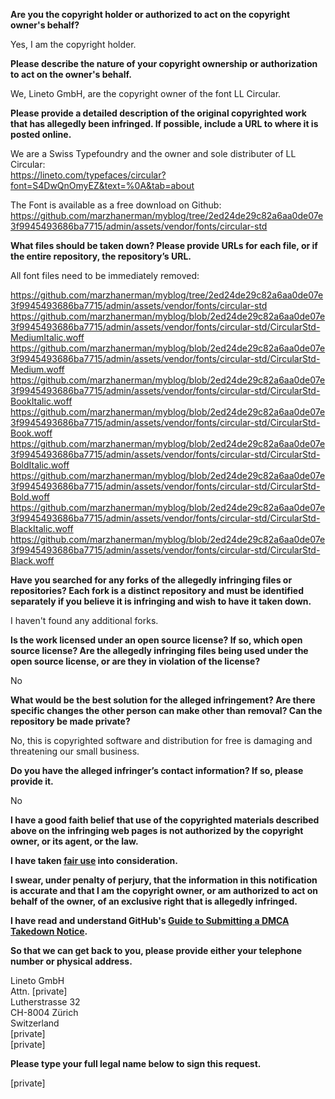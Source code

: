 **Are you the copyright holder or authorized to act on the copyright owner's behalf?**

Yes, I am the copyright holder.

**Please describe the nature of your copyright ownership or authorization to act on the owner's behalf.**

We, Lineto GmbH, are the copyright owner of the font LL Circular.

**Please provide a detailed description of the original copyrighted work that has allegedly been infringed. If possible, include a URL to where it is posted online.**

We are a Swiss Typefoundry and the owner and sole distributer of LL Circular:  
https://lineto.com/typefaces/circular?font=S4DwQnOmyEZ&text=%0A&tab=about

The Font is available as a free download on Github:  
https://github.com/marzhanerman/myblog/tree/2ed24de29c82a6aa0de07e3f9945493686ba7715/admin/assets/vendor/fonts/circular-std

**What files should be taken down? Please provide URLs for each file, or if the entire repository, the repository’s URL.**

All font files need to be immediately removed:

https://github.com/marzhanerman/myblog/tree/2ed24de29c82a6aa0de07e3f9945493686ba7715/admin/assets/vendor/fonts/circular-std  
https://github.com/marzhanerman/myblog/blob/2ed24de29c82a6aa0de07e3f9945493686ba7715/admin/assets/vendor/fonts/circular-std/CircularStd-MediumItalic.woff  
https://github.com/marzhanerman/myblog/blob/2ed24de29c82a6aa0de07e3f9945493686ba7715/admin/assets/vendor/fonts/circular-std/CircularStd-Medium.woff  
https://github.com/marzhanerman/myblog/blob/2ed24de29c82a6aa0de07e3f9945493686ba7715/admin/assets/vendor/fonts/circular-std/CircularStd-BookItalic.woff  
https://github.com/marzhanerman/myblog/blob/2ed24de29c82a6aa0de07e3f9945493686ba7715/admin/assets/vendor/fonts/circular-std/CircularStd-Book.woff  
https://github.com/marzhanerman/myblog/blob/2ed24de29c82a6aa0de07e3f9945493686ba7715/admin/assets/vendor/fonts/circular-std/CircularStd-BoldItalic.woff  
https://github.com/marzhanerman/myblog/blob/2ed24de29c82a6aa0de07e3f9945493686ba7715/admin/assets/vendor/fonts/circular-std/CircularStd-Bold.woff  
https://github.com/marzhanerman/myblog/blob/2ed24de29c82a6aa0de07e3f9945493686ba7715/admin/assets/vendor/fonts/circular-std/CircularStd-BlackItalic.woff  
https://github.com/marzhanerman/myblog/blob/2ed24de29c82a6aa0de07e3f9945493686ba7715/admin/assets/vendor/fonts/circular-std/CircularStd-Black.woff

**Have you searched for any forks of the allegedly infringing files or repositories? Each fork is a distinct repository and must be identified separately if you believe it is infringing and wish to have it taken down.**

I haven't found any additional forks.

**Is the work licensed under an open source license? If so, which open source license? Are the allegedly infringing files being used under the open source license, or are they in violation of the license?**

No

**What would be the best solution for the alleged infringement? Are there specific changes the other person can make other than removal? Can the repository be made private?**

No, this is copyrighted software and distribution for free is damaging and threatening our small business.

**Do you have the alleged infringer’s contact information? If so, please provide it.**

No

**I have a good faith belief that use of the copyrighted materials described above on the infringing web pages is not authorized by the copyright owner, or its agent, or the law.**

**I have taken <a href="https://www.lumendatabase.org/topics/22">fair use</a> into consideration.**

**I swear, under penalty of perjury, that the information in this notification is accurate and that I am the copyright owner, or am authorized to act on behalf of the owner, of an exclusive right that is allegedly infringed.**

**I have read and understand GitHub's <a href="https://docs.github.com/articles/guide-to-submitting-a-dmca-takedown-notice/">Guide to Submitting a DMCA Takedown Notice</a>.**

**So that we can get back to you, please provide either your telephone number or physical address.**

Lineto GmbH  
Attn. [private]  
Lutherstrasse 32  
CH-8004 Zürich  
Switzerland  
[private]  
[private]

**Please type your full legal name below to sign this request.**

[private]
